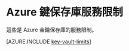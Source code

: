 <properties
   pageTitle="Azure 鍵保存庫服務限制 |Microsoft Azure"
   description="瞭解有關服務限制的 Azure 金鑰保存庫。"
   documentationCenter="dev-center-name"
   services="key-vault"  
   authors="cabailey"
   manager="mbaldwin"
   editor=""/>

<tags
   ms.service="key-vault"
   ms.devlang="na"
   ms.topic="article"
   ms.tgt_pltfrm="na"
   ms.workload="identity"
   ms.date="09/16/2016"
   ms.author="mbaldwin"/>

# <a name="azure-key-vault-service-limits"></a>Azure 鍵保存庫服務限制

這些是 Azure 金鑰保存庫的服務限制。

[AZURE.INCLUDE [key-vault-limits](../../includes/key-vault-limits.md)]

